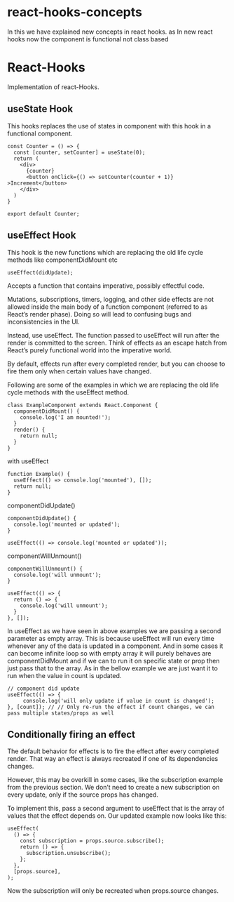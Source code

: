 # react-hooks-concepts
In this we have explained new concepts in react hooks. as In new react hooks now the component is functional not class based

# React-Hooks

Implementation of react-Hooks.

## useState Hook

This hooks replaces the use of states in component with this hook in a functional component.

```
const Counter = () => {
  const [counter, setCounter] = useState(0);
  return (
    <div>
      {counter}
      <button onClick={() => setCounter(counter + 1)} >Increment</button>
    </div>
  )
}

export default Counter;
```

## useEffect Hook

This hook is the new functions which are replacing the old life cycle methods like componentDidMount etc

```
useEffect(didUpdate);
```
Accepts a function that contains imperative, possibly effectful code.

Mutations, subscriptions, timers, logging, and other side effects are not allowed inside the main body of a function component (referred to as React’s render phase). Doing so will lead to confusing bugs and inconsistencies in the UI.

Instead, use useEffect. The function passed to useEffect will run after the render is committed to the screen. Think of effects as an escape hatch from React’s purely functional world into the imperative world.

By default, effects run after every completed render, but you can choose to fire them only when certain values have changed.



Following are some of the examples in which we are replacing the old life cycle methods with the useEffect method.

```
class ExampleComponent extends React.Component {
  componentDidMount() {
    console.log('I am mounted!');
  }
  render() {
    return null;
  }
}
```

with useEffect

```
function Example() {
  useEffect(() => console.log('mounted'), []);
  return null;
}
```

componentDidUpdate()
```
componentDidUpdate() {
  console.log('mounted or updated');
}
```

```
useEffect(() => console.log('mounted or updated'));
```

componentWillUnmount()
```
componentWillUnmount() {
  console.log('will unmount');
}
```

```
useEffect(() => {
  return () => {
    console.log('will unmount');
  }
}, []);
```

In useEffect as we have seen in above examples we are passing a second parameter as empty array. This is because useEffect will run every time whenever any of the data is updated in a component. And in some cases it can become infinite loop so with empty array it will purely behaves are componentDidMount and if we can to run it on specific state or prop then just pass that to the array. As in the bellow example we are just want it to run when the value in count is updated.

```
// component did update
useEffect(() => {
     console.log('will only update if value in count is changed');
}, [count]); // // Only re-run the effect if count changes, we can pass multiple states/props as well
```


## Conditionally firing an effect
The default behavior for effects is to fire the effect after every completed render. That way an effect is always recreated if one of its dependencies changes.

However, this may be overkill in some cases, like the subscription example from the previous section. We don’t need to create a new subscription on every update, only if the source props has changed.

To implement this, pass a second argument to useEffect that is the array of values that the effect depends on. Our updated example now looks like this:

```
useEffect(
  () => {
    const subscription = props.source.subscribe();
    return () => {
      subscription.unsubscribe();
    };
  },
  [props.source],
);
```
Now the subscription will only be recreated when props.source changes.
